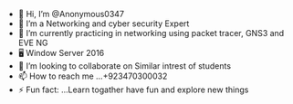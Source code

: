 - 👋 Hi, I’m @Anonymous0347
- 👀 I’m a Networking and cyber security Expert
- 🌱 I’m currently practicing in networking using packet tracer, GNS3 and EVE NG
- 🖥️ Window Server 2016
- 💞️ I’m looking to collaborate on Similar intrest of students 
- 📫 How to reach me ...+923470300032 
- ⚡ Fun fact: ...Learn togather have fun and explore new things 

<!---
Anonymous0347/Anonymous0347 is a ✨ special ✨ repository because its `README.md` (this file) appears on your GitHub profile.
You can click the Preview link to take a look at your changes.
--->
